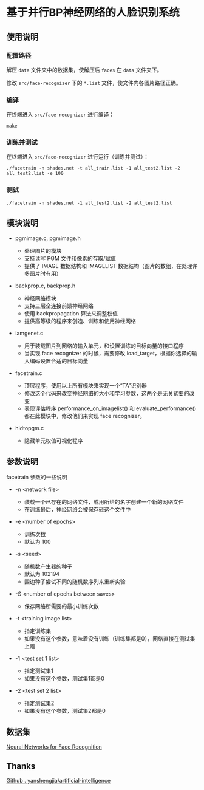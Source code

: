 # 基于并行BP神经网络的人脸识别系统

## 使用说明

### 配置路径

解压 `data` 文件夹中的数据集，使解压后 `faces` 在 `data` 文件夹下。

修改 `src/face-recognizer` 下的 `*.list` 文件，使文件内各图片路径正确。

### 编译

在终端进入 `src/face-recognizer` 进行编译：

	make
	

### 训练并测试

在终端进入 `src/face-recognizer` 进行运行（训练并测试）：

	./facetrain -n shades.net -t all_train.list -1 all_test2.list -2 all_test2.list -e 100
	
### 测试

	./facetrain -n shades.net -1 all_test2.list -2 all_test2.list
	
	
## 模块说明

* pgmimage.c, pgmimage.h
	* 处理图片的模块
	* 支持读写 PGM 文件和像素的存取/赋值
	* 提供了 IMAGE 数据结构和 IMAGELIST 数据结构（图片的数组，在处理许多图片时有用）

* backprop.c, backprop.h
	* 神经网络模块
	* 支持三层全连接前馈神经网络
	* 使用 backpropagation 算法来调整权值
	* 提供高等级的程序来创造、训练和使用神经网络
	
* iamgenet.c
	* 用于装载图片到网络的输入单元，和设置训练的目标向量的接口程序
	* 当实现 face recognizer 的时候，需要修改 load_target，根据你选择的输入编码设置合适的目标向量

* facetrain.c
	* 顶层程序，使用以上所有模块来实现一个“TA”识别器
	* 修改这个代码来改变神经网络的大小和学习参数，这两个是无关紧要的改变
	* 表现评估程序 performance_on_imagelist() 和 evaluate_performance() 都在此模块中，修改他们来实现 face recognizer。
	
* hidtopgm.c
	* 隐藏单元权值可视化程序

## 参数说明

facetrain 参数的一些说明
* -n \<network file>
	* 装载一个已存在的网络文件，或用所给的名字创建一个新的网络文件
	* 在训练最后，神经网络会被保存砸这个文件中
	
* -e \<number of epochs>	* 训练次数
	* 默认为 100

* -s \<seed>
	* 随机数产生器的种子
	* 默认为 102194
	* 围边种子尝试不同的随机数序列来重新实验

* -S \<number of epochs between saves>
	* 保存网络所需要的最小训练次数
	
* -t \<training image list>	* 指定训练集	* 如果没有这个参数，意味着没有训练（训练集都是0），网络直接在测试集上跑
* -1 \<test set 1 list>
	* 指定测试集1
	* 如果没有这个参数，测试集1都是0

* -2 \<test set 2 list>	* 指定测试集2
	* 如果没有这个参数，测试集2都是0

## 数据集

[Neural Networks for Face Recognition](http://www.cs.cmu.edu/afs/cs.cmu.edu/user/mitchell/ftp/faces.html)

## Thanks

[Github . yanshengjia/artificial-intelligence](https://github.com/yanshengjia/artificial-intelligence)
